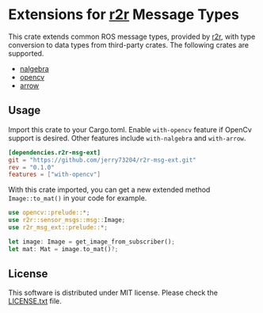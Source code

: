 # Extensions for [r2r](https://docs.rs/r2r/) Message Types

This crate extends common ROS message types, provided by
[r2r](https://docs.rs/r2r/), with type conversion to data types from
third-party crates. The following crates are supported.

- [nalgebra](https://docs.rs/nalgebra/)
- [opencv](https://docs.rs/opencv/)
- [arrow](https://docs.rs/arrow/)


## Usage

Import this crate to your Cargo.toml. Enable `with-opencv` feature if
OpenCv support is desired. Other features include `with-nalgebra` and
`with-arrow`.

```toml
[dependencies.r2r-msg-ext]
git = "https://github.com/jerry73204/r2r-msg-ext.git"
rev = "0.1.0"
features = ["with-opencv"]
```

With this crate imported, you can get a new extended method
`Image::to_mat()` in your code for example.


```rust
use opencv::prelude::*;
use r2r::sensor_msgs::msg::Image;
use r2r_msg_ext::prelude::*;

let image: Image = get_image_from_subscriber();
let mat: Mat = image.to_mat()?;
```

## License

This software is distributed under MIT license. Please check the
[LICENSE.txt](LICENSE.txt) file.
